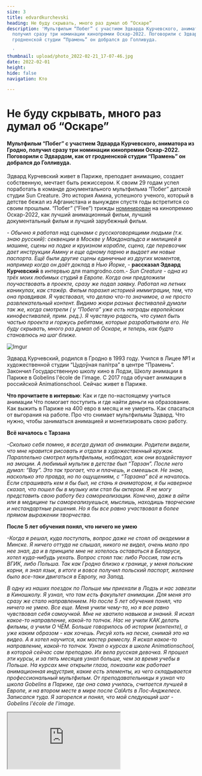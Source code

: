 ```yaml
---
size: 3
title: edvardkurchevski
heading: Не буду скрывать, много раз думал об “Оскаре”
description: 'Мультфильм “Побег” с участием Эдварда Курчевского, аниматора из Гродно,
  получил сразу три номинации кинопремии Оскар-2022. Поговорили с Эдвардом, как от
  гродненской студии “Прамень” он добрался до Голливуда.

  '
thumbnail: upload/photo_2022-02-21_17-07-46.jpg
date: 2022-02-01
height: 
hide: false
navigation: Кто

---
```

# **Не буду скрывать, много раз думал об “Оскаре”**

#### Мультфильм “Побег” с участием Эдварда Курчевского, аниматора из Гродно, получил сразу три номинации кинопремии Оскар-2022. Поговорили с Эдвардом, как от гродненской студии “Прамень” он добрался до Голливуда.

Эдвард Курчевский живет в Париже, преподает анимацию, создает собственную, мечтает быть режиссером. К своим 29 годам успел поработать  в команде документального мультфильма “Побег” датской студии Sun Creature.
Это история Амина, успешного ученого, который в детстве бежал из Афганистана и вынужден спустя годы встретится со своим прошлым. “Побег” (“Flee”) трижды [номинирован](https://www.kinopoisk.ru/film/1387210/) на кинопремию Оскар-2022, как лучший анимационный фильм, лучший документальный фильм и лучший зарубежный фильм.

_- Обычно я работал над сценами  с русскоговорящими людьми (т.к. знаю русский): секвенции в Москве у Макдональдса и милицией в машине, сцены на лодке и круизном корабле, сцена, где перевозчик дает инструкции Амину и еще одному парню и выдает им новые паспорта. Ещё были другие сцены единичные из других моментов, например когда он даёт доклад в Нью Йорке_, - **рассказал Эдвард Курчевский** в интервью для mamgrodno.com._- Sun Creature -  одна из трёх моих любимых студий в Европе. Когда они предложили поучаствовать в проекте, сразу же подал заявку. Работал на летних каникулах, как стажёр. Фильм поразил историей иммиграции, тем, что она правдивая. Я чувствовал, что делаю что-то значимое, а не просто развлекательный контент. Видимо жюри разных фестивалей думали так же, когда смотрели ( у  “Побега” уже есть награды  европейских кинофестивалей, прим. ред.). Я чувствую радость, что сумел быть частью проекта и горжусь ребятами, которые разрабатывали его. Не буду скрывать, много раз думал об Оскаре, и теперь, как будто становлюсь на шаг ближе._

![Imgur](https://i.imgur.com/xvkHKFc.jpg)

Эдвард Курчевский, родился в Гродно в 1993 году. Учился в Лицее №1 и художественной студии “Цудоўная палітра” в центре “Прамень”. Закончил Государственную школу кино в Лодзи,  Школу анимации  в Париже в Gobelins l'école de l'image. С 2017 года обучает анимации в российской Animationschool. Сейчас живет в Париже.

**Что прочитаете в интервью**:
Как и где по-настоящему учиться анимации
Что помогает поступить и где найти деньги на образование.
Как выжить в Париже на 400 евро в месяц и не умереть.
Как спасаться от выгорания на работе. 
Про что снимает мультфильмы Эдвард.
Что нужно, чтобы заниматься анимацией и монетизировать свою работу.

**Всё началось с Тарзана**

_-Сколько себя помню, я всегда думал об анимации. Родители видели, что мне нравится рисовать и отдали в художественный кружок. Параллельно смотрел мультфильмы, наблюдал, как они воздействуют на эмоции. А любимый мультик в детстве был “Тарзан”. После него думал: “Вау”. Это так трогает, что и плачешь, и смеешься. Не знаю, насколько это правда, но по ощущениям, с “Тарзана” всё и началось.
Если спрашивать кем я бы был, не стань я аниматором, я бы наверное сказал, что пошел бы в музыку или стал бы актером. Я не могу представить свою работу без самореализации. Конечно, даже в айти или в медицине ты самореализуешься, мыслишь, находишь творческие и нестандартные решения. Но я бы все равно участвовал в более прямом выражении творчества._

**После 5 лет обучения понял, что ничего не умею**

_-Когда я решал, куда поступать, вопрос даже не стоял об академии в Минске. Я ничего оттуда не слышал, никого не видел, очень мало про нее знал, да и в принципе мне не хотелось оставаться в Беларуси, хотел куда-нибудь уехать.
Вопрос стоял так: либо Россия, там есть ВГИК, либо Польша. Так как Гродно близко к границе, у меня польские корни, я знал язык, в итоге и вовсе получил польский паспорт, желание было все-таки двигаться в Европу, на Запад._ 

_В одну из наших поездок по Польше мы приехали в Лодзь и нас завезли в Киношколу. Я узнал, что там есть факультет анимации. Для меня это сразу же стало направлением. Но после 5 лет обучения понял, что ничего не умею. Все еще. Меня учили чему-то, но я все равно чувствовал себя самоучкой. Мне не хватило навыков и знаний. Я искал какое-то направление, какой-то толчок. Нас не учили КАК делать фильмы, а учили О ЧЁМ. Больше говорилось об истории (контенте), а уже каким образом - как хочешь. Рисуй хоть на песке, снимай это на видео. А я хотел научится,  как мастер ремеслу. Я искал какое-то направление, какой-то толчок. Узнал о курсах в школе Animationschool, в которой сейчас сам преподаю. Их вела русская девочка. Я прошел эти курсы, и за пять месяцев узнал больше, чем за время учебы в Польше. На курсах мне открыли глаза, показали как работает анимационная индустрия, какие есть элементы, из чего складывается профессиональный мультфильм. От преподавательницы я узнал что школа  Gobelins в Париже, где она сама училась,  считается лучшей в Европе, и на втором месте в мире после CalArts в Лос-Анджелесе.  Записался туда. Я загорелся и понял, что мой следующий шаг - Gobelins l'école de l'image._

<div><iframe class="youtube" src="https://www.youtube.com/embed/yXSUOHzLQEk"></div>
<center>С помощью этого  деморила (короткий видеоролик) за 2020 год я защитился в Gobelins l'école de l'image и попал на студию La Cachette для работы над вторым сезоном PRIMAL. Уже собирается новый портфель с заголовком 2021.</center>
  
**В первую очередь сложностью был язык, а самой большой - финансы**

_Это было супер опрометчиво. Я не думал, что это так дорого. Порыв души, начал сразу же учить французский, готовить портфолио, взял академический отпуск в университете. Каждый день учил французский, слушал нон-стоп радио. Сдал на сертификат B1, мне как-то повезло, а потом не практиковал,  занимался своим дипломом в Польше._

_Во Франции первое время жил с одногруппницами. Захожу в квартиру, они открывают дверь, что-то спрашивают, ничего не понимаю. Я им что-то говорю, они не понимают меня. Мы стоим в дверях, улыбаемся и вижу, что попал. Как я буду здесь коммуницировать? Пытался говорить на французском всегда._

_Когда жил в Польше сам открывал счета в банке оплачивал жилье, общагу. Но когда находишься здесь, то много вещей не понимаешь, бюрократию, банки и как квартиру снять. Все очень дорого, куча стресса. Удивлен, как я не поседел за то время.
Денег у меня не было, а обучение стоило дорого. Помог польский паспорт, как гражданин ЕС, я платил только 7000 евро за год, а не 12 000, как белорус._
  
**Приятель предложил комнату за очень маленькие деньги и этим спас мне жизнь**

_-Мы записали видео для сбора средства на обучение на краудфандинге. Так я собрал 600 евро. Эти деньги помогли мне первые 2-3 месяца пропитаться, заплатить за жилье и найти знакомого, с которым я учился в Польше. После он приехал во Францию, так как  у его папы квартира в Париже, и он искал сожителя._

_Он предложил комнату за очень маленькие деньги и этим он спас мне жизнь. Появилась стабильность. Мне нужно было в месяц всего 400 евро: 300 за квартиру, 100 на еду. Это по минимуму. В магазине покупал макароны, что-то еще и сразу домой. Гречку привозил из Беларуси, во Франции она непопулярная, необжаренная, и только в русских магазинах есть._ 

_Очень одиноко было, из-за того, что мало интегрировался с сокурсниками, плюс французский, плюс постоянно давило, что нет денег, что нужно работать. И я постоянно работал, чтобы прокачивать навыки. Одиночество - большой минус, когда живешь в другой стране. Были друзья, но они тоже заняты. А потом всё пошло. Начал работать, появилась девушка, жизнь заиграла новыми красками. Стало намного легче. Я вообще не пожалел, что прошел через многие трудности._

![Imgur](https://i.imgur.com/36C4ja8.jpg)

Дипломный фильм из школы Gobelins рассказывает о парне, который возвращается в родной город через несколько лет и обнаруживает, что время в нём застыло. Медитативный фильм про возвращение к счастью и как мы все хотим побыть в нем хоть на секунду дольше. Фильм несколько раз эволюционировал, и изначально он был более динамичным с крутыми изломами пространств в духе Кристофера Нолана, но история была менее понятной. После нескольких презентаций мы поняли, где были проблемы и постарались исправить.

 <div><iframe class="youtube" src="https://www.youtube.com/embed/t023ryQgguQ"></div>
   
**Больше не нужно искать работу, чтобы заработать хоть что-то**
   
_- На втором курсе я уже начал онлайн преподавать анимацию в русской школе animationschool.ru. Мне очень помогала моя девушка. Занимаюсь этим 4 года, и сегодня вышел на профессиональный уровень, это мой основной заработок. Это дает  возможность заниматься тем, чем хочу, и не переживать, что мне нужно искать не важно какую работу. 
Как преподаватель, я почувствовал огромный рост в скорости в анимации. На разборе работ начал замечать: что не работает, что можно улучшить, быстро исправить, мой навык рисования в разы улучшился. Мое преподавание меня очень сильно обучает. Преподавая на курсах я совершенствуюсь сам и инвестирую в свои личные проекты._
https://vk.com/@ed.artworks-kak-delat-horosho - [Тут Эдвард дает советы, которые ему помогли ускорить и улучшить свою работу](https://vk.com/@ed.artworks-kak-delat-horosho).
   
   
  
  
  

  
  